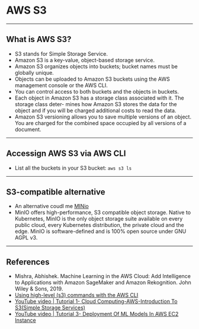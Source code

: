 # AWS S3
***
## What is AWS S3?
- S3 stands for Simple Storage Service.
-  Amazon S3 is a key-value, object-based storage service.
- Amazon S3 organizes objects into buckets; bucket names must be globally unique.
- Objects can be uploaded to Amazon S3 buckets using the AWS management console or the AWS CLI.
- You can control access to both buckets and the objects in buckets.
- Each object in Amazon S3 has a storage class associated with it. The storage class deter- mines how Amazon S3 stores the data for the object and if you will be charged additional costs to read the data.
- Amazon S3 versioning allows you to save multiple versions of an object. You are charged for the combined space occupied by all versions of a document.
***
## Accessign AWS S3 via AWS CLI
- List all the buckets in your S3 bucket: `aws s3 ls`
***
## S3-compatible alternative
- An alternative coudl  me [MINio](https://min.io/)
- MinIO offers high-performance, S3 compatible object storage. Native to Kubernetes, MinIO is the only object storage suite available on every public cloud, every Kubernetes distribution, the private cloud and the edge. MinIO is software-defined and is 100% open source under GNU AGPL v3.
***
## References
- Mishra, Abhishek. Machine Learning in the AWS Cloud: Add Intelligence to Applications with Amazon SageMaker and Amazon Rekognition. John Wiley & Sons, 2019.
- [Using high-level (s3) commands with the AWS CLI](https://docs.aws.amazon.com/cli/latest/userguide/cli-services-s3-commands.html)
- [YouTube video | Tutorial 1- Cloud Computing-AWS-Introduction To S3(Simple Storage Services)](https://www.youtube.com/watch?v=G3adspFQ59I)
- [YouTube video | Tutorial 3- Deployment Of ML Models In AWS EC2 Instance](https://www.youtube.com/watch?v=JKlOlDFwsao)
